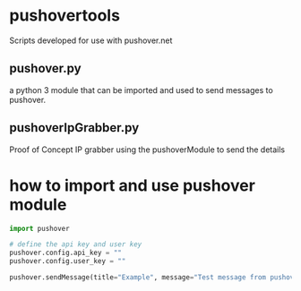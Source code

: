 # pushovertools
Scripts developed for use with pushover.net

## pushover.py
a python 3 module that can be imported and used to send messages to pushover.

## pushoverIpGrabber.py
Proof of Concept IP grabber using the pushoverModule to send the details

# how to import and use pushover module
```python
import pushover

# define the api key and user key
pushover.config.api_key = ""
pushover.config.user_key = ""

pushover.sendMessage(title="Example", message="Test message from pushover module", priority="-1")
```
